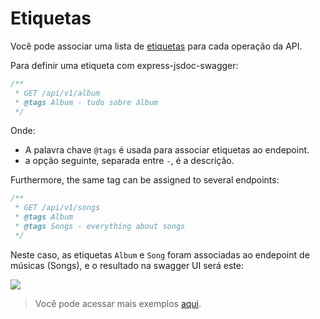 # Etiquetas
Você pode associar uma lista de [etiquetas](https://swagger.io/docs/specification/grouping-operations-with-tags/) para cada operação da API.

Para definir uma etiqueta com express-jsdoc-swagger:
```javascript
/**
 * GET /api/v1/album
 * @tags Album - tudo sobre álbum
 */
```
Onde:
- A palavra chave `@tags` é usada para associar etiquetas ao endepoint.
- a opção seguinte, separada entre ` - `, é a descrição.

Furthermore, the same tag can be assigned to several endpoints:
```javascript
/**
 * GET /api/v1/songs
 * @tags Album
 * @tags Songs - everything about songs
 */
```
Neste caso, as etiquetas `Album` e `Song` foram associadas ao endepoint de músicas (Songs), e o resultado na swagger UI será este:

<img src="./assets/tags.png"/>

> Você pode acessar mais exemplos [aqui](https://github.com/BRIKEV/express-jsdoc-swagger/tree/master/examples/tags).

